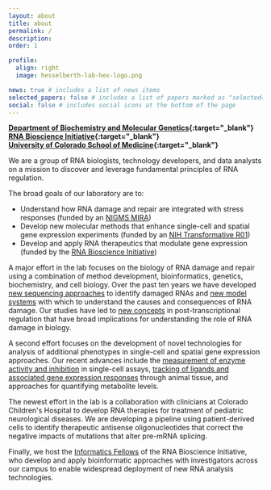 ```yaml
---
layout: about
title: about
permalink: /
description:
order: 1

profile:
  align: right
  image: hesselberth-lab-hex-logo.png

news: true # includes a list of news items
selected_papers: false # includes a list of papers marked as "selected={true}"
social: false # includes social icons at the bottom of the page
---
```


**[Department of Biochemistry and Molecular Genetics](https://medschool.cuanschutz.edu/biochemistry){:target="_blank"}** <br/>
**[RNA Bioscience Initiative](https://medschool.cuanschutz.edu/rbi){:target="_blank"}** <br/>
**[University of Colorado School of Medicine](https://www.cuanschutz.edu/){:target="_blank"}** <br/>

We are a group of RNA biologists, technology developers, and data analysts on a
mission to discover and leverage fundamental principles of RNA regulation.

The broad goals of our laboratory are to:

- Understand how RNA damage and repair are integrated with stress responses
(funded by an [NIGMS
MIRA](https://reporter.nih.gov/search/FWmPa7DGuk6CmPb8Ocb5XQ/project-details/10193187))
- Develop new molecular methods that enhance single-cell and spatial gene
expression experiments (funded by an [NIH Transformative
R01](https://commonfund.nih.gov/tra/recipients))
- Develop and apply RNA therapeutics that modulate gene expression (funded
by the [RNA Bioscience Initiative](https://medschool.cuanschutz.edu/rbi))

A major effort in the lab focuses on the biology of RNA damage and repair using a
combination of method development, bioinformatics, genetics, biochemistry, and
cell biology. Over the past ten years we have developed [new sequencing
approaches](https://pubmed.ncbi.nlm.nih.gov/26001965/) to identify damaged RNAs
and [new model systems](https://pubmed.ncbi.nlm.nih.gov/29212664/) with which to
understand the causes and consequences of RNA damage. Our studies have led to
[new concepts](https://elifesciences.org/articles/42262) in post-transcriptional
regulation that have broad implications for understanding the role of RNA damage
in biology.

A second effort focuses on the development of novel technologies for
analysis of additional phenotypes in single-cell and spatial gene
expression approaches. Our recent advances include the [measurement of
enzyme activity and inhibition](https://pubmed.ncbi.nlm.nih.gov/32286626/)
in single-cell assays, [tracking of ligands and associated gene expression
responses](https://pubmed.ncbi.nlm.nih.gov/33843587/) through animal
tissue, and approaches for quantifying metabolite levels.

The newest effort in the lab is a collaboration with clinicians at
Colorado Children's Hospital to develop RNA therapies for treatment of
pediatric neurological diseases. We are developing a pipeline using
patient-derived cells to identify therapeutic antisense oligonucleotides
that correct the negative impacts of mutations that alter pre-mRNA
splicing.

Finally, we host the [Informatics
Fellows](https://medschool.cuanschutz.edu/rbi/training-and-education/informatics-fellows-program)
of the RNA Bioscience Initiative, who develop and apply bioinformatic approaches
with investigators across our campus to enable widespread deployment of
new RNA analysis technologies.

